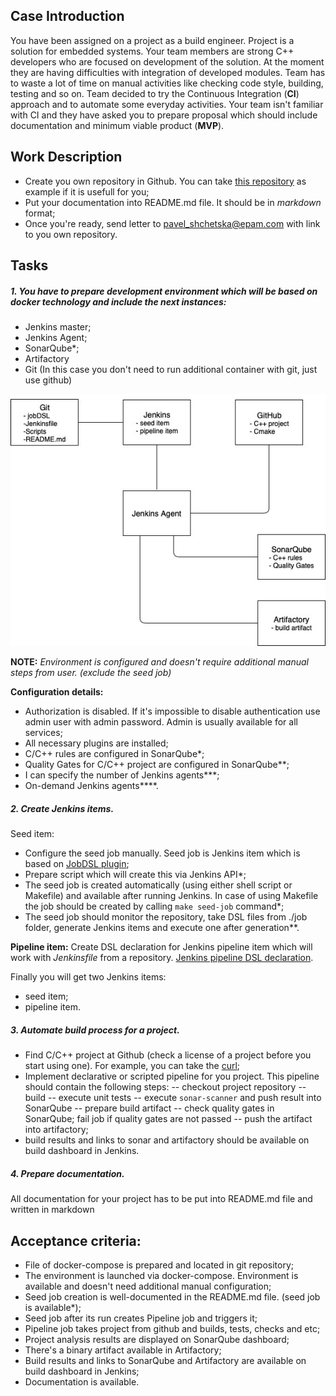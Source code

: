 
Case Introduction
-
You have been assigned on a project as a build engineer. Project is a solution for embedded systems. Your team members are strong C++ developers who are focused on development of the solution. At the moment they are having difficulties with integration of developed modules. Team has to waste a lot of time on manual activities like checking code style, building, testing and so on.
Team decided to try the Continuous Integration (**CI**) approach and to automate some everyday activities. Your team isn't familiar with CI and they have asked you to prepare proposal which should include documentation and minimum viable product (**MVP**).

Work Description
- 
- Create you own repository in Github. You can take [this repository](https://git.epam.com/pavel_shchetska/ci-mvp) as example if it is usefull for you; 
- Put your documentation into README.md file. It should be in *markdown* format;
- Once you're ready, send letter to pavel_shchetska@epam.com with link to you own repository. 

## Tasks
##### 1. You have to prepare development environment which will be based on docker technology and include the next instances:
- Jenkins master;
- Jenkins Agent;
- SonarQube\*;
- Artifactory
- Git (In this case you don't need to run additional container with git, just use github)

![image](/scheme.jpg)

**NOTE:**
_Environment is configured and doesn't require additional manual steps from user. (exclude the seed job)_

**Configuration details:**
- Authorization is disabled. If it's impossible to disable authentication use admin user with admin password. Admin is usually available for all services;
- All necessary plugins are installed;
- С/С++ rules are configured in SonarQube\*;
- Quality Gates for C/C++ project are configured in SonarQube\**;
- I can specify the number of Jenkins agents\***;
- On-demand Jenkins agents\****.

##### 2. Create Jenkins items.
Seed item:
- Configure the seed job manually. Seed job is Jenkins item which is based on [JobDSL plugin](https://github.com/jenkinsci/job-dsl-plugin);
- Prepare script which will create this via Jenkins API\*;
- The seed job is created automatically (using either shell script or Makefile) and available after running Jenkins. In case of using Makefile the job should be created by calling `make seed-job` command\*;
- The seed job should monitor the repository, take DSL files from ./job folder, generate Jenkins items and execute one after generation\**.

**Pipeline item:**
Create DSL declaration for Jenkins pipeline item which will work with _Jenkinsfile_ from a repository. [Jenkins pipeline DSL declaration](https://jenkinsci.github.io/job-dsl-plugin/#method/javaposse.jobdsl.dsl.DslFactory.pipelineJob).

Finally you will get two Jenkins items:
- seed item;
- pipeline item.


##### 3. Automate build process for a project.
- Find C/C++ project at Github (check a license of a project before you start using one). For example, you can take the [curl](https://github.com/curl/curl);
- Implement declarative or scripted pipeline for you project. This pipeline should contain the following steps:
-- checkout project repository
-- build
-- execute unit tests
-- execute `sonar-scanner` and push result into SonarQube
-- prepare build artifact
-- check quality gates in SonarQube; fail job if quality gates are not passed
-- push the artifact into artifactory;
- build results and links to sonar and artifactory should be available on build dashboard in Jenkins.

##### 4. Prepare documentation.
All documentation for your project has to be put into README.md file and written in markdown 

## Acceptance criteria:
- File of docker-compose is prepared and located in git repository;
- The environment is launched via docker-compose. Environment is available and doesn't need additional manual configuration;
- Seed job creation is well-documented in the README.md file. (seed job is available\*);
- Seed job after its run creates Pipeline job and triggers it;
- Pipeline job takes project from github and builds, tests, checks and etc;
- Project analysis results are displayed on SonarQube dashboard;
- There's a binary artifact available in Artifactory;
- Build results and links to SonarQube and Artifactory are available on build dashboard in Jenkins;
- Documentation is available.